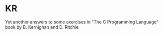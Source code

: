 # KR
Yet another answers to some exercises in "The C Programming Language" book by B. Kernighan and D. Ritchie
